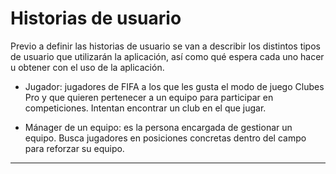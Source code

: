 # Historias de usuario

Previo a definir las historias de usuario se van a describir los distintos tipos de usuario que utilizarán la aplicación, así como qué espera cada uno hacer u obtener con el uso de la aplicación.

- Jugador: jugadores de FIFA a los que les gusta el modo de juego Clubes Pro y que quieren pertenecer a un equipo para participar en competiciones. Intentan encontrar un club en el que jugar.

- Mánager de un equipo: es la persona encargada de gestionar un equipo. Busca jugadores en posiciones concretas dentro del campo para reforzar su equipo.

---